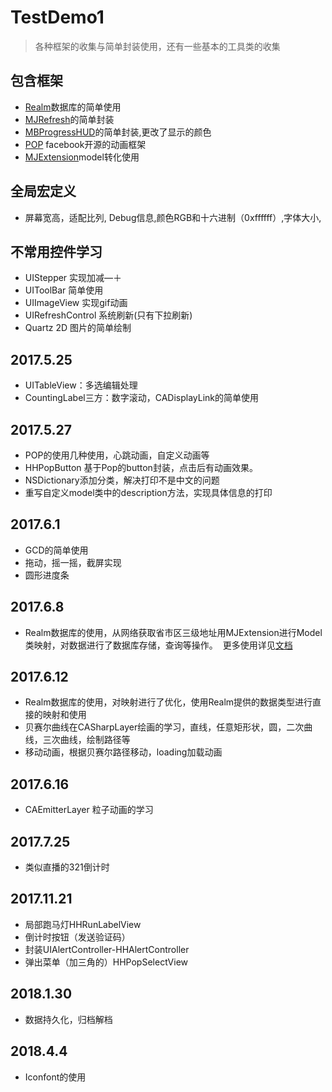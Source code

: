 # TestDemo1

>各种框架的收集与简单封装使用，还有一些基本的工具类的收集

## 包含框架
* [Realm](https://github.com/realm/realm-cocoa)数据库的简单使用
* [MJRefresh](https://github.com/CoderMJLee/MJRefresh)的简单封装
* [MBProgressHUD](https://github.com/jdg/MBProgressHUD)的简单封装,更改了显示的颜色
* [POP](https://github.com/facebook/pop) facebook开源的动画框架
* [MJExtension](https://github.com/CoderMJLee/MJExtension)model转化使用

## 全局宏定义
* 屏幕宽高，适配比列, Debug信息,颜色RGB和十六进制（0xffffff）,字体大小,

## 不常用控件学习
* UIStepper 实现加减—＋
* UIToolBar 简单使用
* UIImageView 实现gif动画
* UIRefreshControl 系统刷新(只有下拉刷新)
* Quartz 2D 图片的简单绘制

## 2017.5.25
* UITableView：多选编辑处理
* CountingLabel三方：数字滚动，CADisplayLink的简单使用

## 2017.5.27
* POP的使用几种使用，心跳动画，自定义动画等
* HHPopButton 基于Pop的button封装，点击后有动画效果。
* NSDictionary添加分类，解决打印不是中文的问题
* 重写自定义model类中的description方法，实现具体信息的打印

## 2017.6.1
* GCD的简单使用
* 拖动，摇一摇，截屏实现
* 圆形进度条

## 2017.6.8
* Realm数据库的使用，从网络获取省市区三级地址用MJExtension进行Model类映射，对数据进行了数据库存储，查询等操作。
  更多使用详见[文档](https://realm.io/docs/objc/latest/)

## 2017.6.12
* Realm数据库的使用，对映射进行了优化，使用Realm提供的数据类型进行直接的映射和使用
* 贝赛尔曲线在CASharpLayer绘画的学习，直线，任意矩形状，圆，二次曲线，三次曲线，绘制路径等
* 移动动画，根据贝赛尔路径移动，loading加载动画


## 2017.6.16
* CAEmitterLayer 粒子动画的学习

## 2017.7.25
* 类似直播的321倒计时

## 2017.11.21
* 局部跑马灯HHRunLabelView
* 倒计时按钮（发送验证码）
* 封装UIAlertController-HHAlertController
* 弹出菜单（加三角的）HHPopSelectView

## 2018.1.30
* 数据持久化，归档解档

## 2018.4.4
* Iconfont的使用
